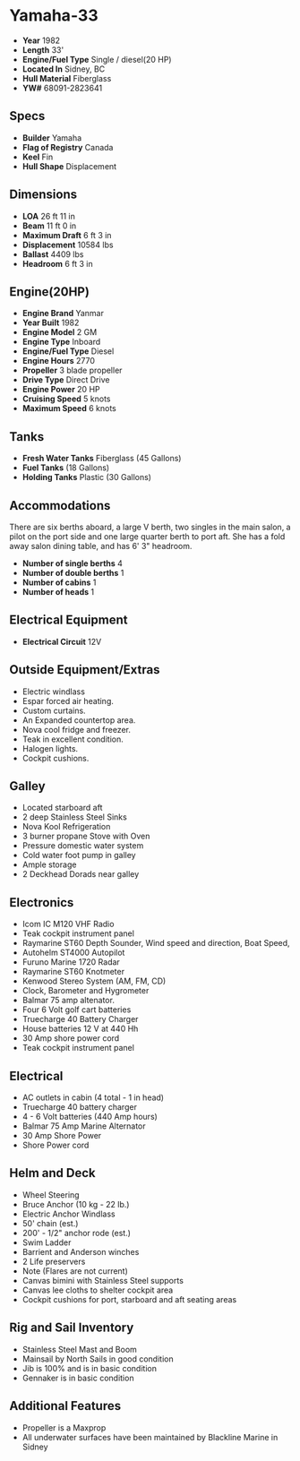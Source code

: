 # Yamaha-33

* **Year** 1982
* **Length** 33'
* **Engine/Fuel Type** Single / diesel(20 HP)
* **Located In** Sidney, BC
* **Hull Material** Fiberglass
* **YW#** 68091-2823641

## Specs
* **Builder** Yamaha
* **Flag of Registry** Canada
* **Keel** Fin
* **Hull Shape** Displacement

## Dimensions
* **LOA** 26 ft 11 in
* **Beam** 11 ft 0 in
* **Maximum Draft** 6 ft 3 in
* **Displacement** 10584 lbs
* **Ballast** 4409 lbs
* **Headroom** 6 ft 3 in

## Engine(20HP)
* **Engine Brand** Yanmar
* **Year Built** 1982
* **Engine Model** 2 GM
* **Engine Type** Inboard
* **Engine/Fuel Type** Diesel
* **Engine Hours** 2770
* **Propeller** 3 blade propeller
* **Drive Type** Direct Drive
* **Engine Power** 20 HP
* **Cruising Speed** 5 knots
* **Maximum Speed** 6 knots

## Tanks
* **Fresh Water Tanks** Fiberglass (45 Gallons)
* **Fuel Tanks** (18 Gallons)
* **Holding Tanks** Plastic (30 Gallons)

## Accommodations
There are six berths aboard, a large V berth, two singles in the main salon, a pilot on the port side and one large quarter berth to port aft. She has a fold away salon dining table, and has 6' 3" headroom.
* **Number of single berths** 4
* **Number of double berths** 1
* **Number of cabins** 1
* **Number of heads** 1

## Electrical Equipment
* **Electrical Circuit** 12V

## Outside Equipment/Extras
* Electric windlass
* Espar forced air heating.
* Custom curtains.
* An Expanded countertop area.
* Nova cool fridge and freezer.
* Teak in excellent condition.
* Halogen lights.
* Cockpit cushions.

## Galley
* Located starboard aft
* 2 deep Stainless Steel Sinks
* Nova Kool Refrigeration
* 3 burner propane Stove with Oven
* Pressure domestic water system
* Cold water foot pump in galley
* Ample storage
* 2 Deckhead Dorads near galley

## Electronics
* Icom IC M120 VHF Radio
* Teak cockpit instrument panel
* Raymarine ST60 Depth Sounder, Wind speed and direction, Boat Speed,
* Autohelm ST4000 Autopilot
* Furuno Marine 1720 Radar
* Raymarine ST60 Knotmeter
* Kenwood Stereo System (AM, FM, CD)
* Clock, Barometer and Hygrometer
* Balmar 75 amp altenator.
* Four  6 Volt golf cart batteries
* Truecharge 40 Battery Charger
* House batteries 12 V at 440 Hh
* 30 Amp shore power cord
* Teak cockpit instrument panel 

## Electrical
* AC outlets in cabin (4 total - 1 in head)
* Truecharge 40 battery charger
* 4 - 6 Volt batteries (440 Amp hours)
* Balmar 75 Amp Marine Alternator
* 30 Amp Shore Power
* Shore Power cord

## Helm and Deck
* Wheel Steering
* Bruce Anchor (10 kg - 22 lb.)
* Electric Anchor Windlass
* 50' chain (est.)
* 200' - 1/2" anchor rode (est.)
* Swim Ladder
* Barrient and Anderson winches
* 2 Life preservers
* Note (Flares are not  current)
* Canvas bimini with Stainless Steel supports
* Canvas lee cloths to shelter cockpit area
* Cockpit cushions for port, starboard and aft seating areas

## Rig and Sail Inventory
* Stainless Steel Mast and Boom
* Mainsail by North Sails in good condition
* Jib is 100% and is in basic condition
* Gennaker is in basic condition

## Additional Features
* Propeller is a Maxprop
* All underwater surfaces have been maintained by Blackline Marine in Sidney
